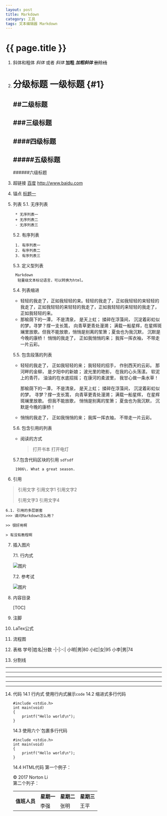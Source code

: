 ```yaml
---
layout: post
title: Markdown
category: 工具
tags: 文本编辑器 Markdown
---
```


{{ page.title }}
===

1. 斜体和粗体
    *斜体* 或者 _斜体_
    **加粗**
    ***加粗斜体***
    ~~删除线~~

2. 分级标题
    一级标题 {#1}
    ===================
    ##二级标题
    ---
    ###三级标题
    ---
    ####四级标题
    ---
    #####五级标题
    ---
    ######六级标题

3. 超链接
[百度](http://www.baidu.com,'百度')
<http://www.baidu.com>

4. 锚点
[标题一](#1)

5. 列表
    5.1. 无序列表

        * 无序列表一
        + 无序列表二
        - 无序列表三

    5.2. 有序列表
    
        1. 有序列表一
        2. 有序列表二
        3. 有序列表三
    5.3. 定义型列表
    
        Markdown
         轻量级文本标记语言，可以转换为html。
 
    5.4. 列表缩进

    *   轻轻的我走了，正如我轻轻的来。轻轻的我走了，正如我轻轻的来轻轻的我走了，正如我轻轻的来轻轻的我走了，正如我轻轻的来轻轻的我走了，正如我轻轻的来。
    *   那榆荫下的一潭， 不是清泉， 是天上虹； 揉碎在浮藻间， 沉淀着彩虹似的梦。寻梦？撑一支长篙， 向青草更青处漫溯； 满载一船星辉，在星辉斑斓里放歌。但我不能放歌，悄悄是别离的笙箫；夏虫也为我沉默， 沉默是今晚的康桥！ 悄悄的我走了， 正如我悄悄的来； 我挥一挥衣袖， 不带走一片云彩。

    5.5. 包含段落的列表

    *   轻轻的我走了， 正如我轻轻的来； 我轻轻的招手， 作别西天的云彩。
    那河畔的金柳， 是夕阳中的新娘； 波光里的艳影， 在我的心头荡漾。 
    软泥上的青荇， 油油的在水底招摇； 在康河的柔波里， 我甘心做一条水草！
    
         那榆荫下的一潭， 不是清泉， 是天上虹； 揉碎在浮藻间， 沉淀着彩虹似的梦。 
    寻梦？撑一支长篙， 向青草更青处漫溯； 满载一船星辉， 在星辉斑斓里放歌。 
    但我不能放歌， 悄悄是别离的笙箫； 夏虫也为我沉默， 沉默是今晚的康桥！ 
    
    
    *    悄悄的我走了， 正如我悄悄的来； 我挥一挥衣袖， 不带走一片云彩。

    5.6. 包含引用的列表

    *   阅读的方式
    
        >打开书本
        >打开电灯
        
    5.7.包含代码区块的引用
        <code>sdfsdf</code>
        
        1986\. What a great season.
    
6. 引用
>引用文字
>引用文字1
>引用文字2
>
>引用文字3
>引用文字4

    6.1. 引用的多层嵌套
    >>> 请问Markdown怎么用？
    
    >> 很好用啊
    
    > 有没有教程啊

7. 插入图片
 
    7.1. 行内式

    ![图片](https://nortonlee.github.io/articles/assets/images/bg_80.jpg "图片")

    7.2. 参考试

    ![图片][flower]
    
[flower]:https://nortonlee.github.io/articles/assets/images/bg_80.jpg "图片"

8. 内容目录

    [TOC]

9. 注脚
10. LaTex公式
11. 流程图
12. 表格
学号|姓名|分数
-|-|:-:|
小明|男|80
小红|女|95
小李|男|74
13. 分割线

 * * *
 ***
 *********

 - - - 

 -------------------

14. 代码
    14.1 行内式
    使用行内式展示`code`
    14.2 缩进式多行代码

        #include <stdio.h>
        int main(void)
        {
            printf("Hello world\n");
        }
        
    14.3 使用六个`包裹多行代码
    ```
    #include <stdio.h>
    int main(void)
    {
        printf("Hello world\n");
    }
    ```
    14.4 HTML代码
    第一个例子：
    <div class="footer">
        &copy; 2017 Norton Li
    </div>
    第二个列子：
    <table>
        <tr>
            <th rowspan="2">值班人员</th>
            <th>星期一</th>
            <th>星期二</th>
            <th>星期三</th>
        </tr>
        <tr>
            <td>李强</td>
            <td>张明</td>
            <td>王平</td>
        </tr>
    </table>
